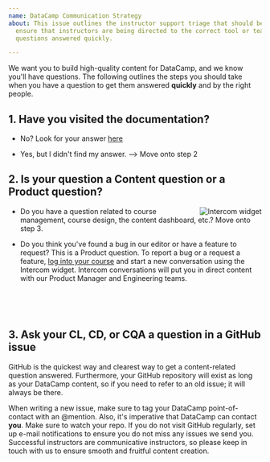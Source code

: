 ```yaml
---
name: DataCamp Communication Strategy
about: This issue outlines the instructor support triage that should be followed to
  ensure that instructors are being directed to the correct tool or team to get their
  questions answered quickly.

---
```


We want you to build high-quality content for DataCamp, and we know you'll have questions. The following outlines the steps you should take when you have a question to get them answered **quickly** and by the right people.

## 1. Have you visited the documentation?

- No? Look for your answer [here](https://instructor-support.datacamp.com/)

- Yes, but I didn't find my answer. --> Move onto step 2

## 2. Is your question a Content question or a Product question?
<img src="http://assets.datacamp.com/production/repositories/3081/datasets/585ee39b8730c32178c379a8c0f256c7ca4afa67/Intercom%20widget%20-%20open.png" alt="Intercom widget" align="right">

- Do you have a question related to course management, course design, the content dashboard, etc.? Move onto step 3.

- Do you think you've found a bug in our editor or have a feature to request? This is a Product question. To report a bug or a request a feature, [log into your course](https://www.datacamp.com/teach/content/course) and start a new conversation using the Intercom widget. Intercom conversations will put you in direct content with our Product Manager and Engineering teams.

&nbsp; 

&nbsp; 


## 3. Ask your CL, CD, or CQA a question in a GitHub issue

GitHub is the quickest way and clearest way to get a content-related question answered. Furthermore, your GitHub repository will exist as long as your DataCamp content, so if you need to refer to an old issue; it will always be there.

When writing a new issue, make sure to tag your DataCamp point-of-contact with an @mention. Also, it's imperative that DataCamp can contact **you**. Make sure to watch your repo. If you do not visit GitHub regularly, set up e-mail notifications to ensure you do not miss any issues we send you. Successful instructors are communicative instructors, so please keep in touch with us to ensure smooth and fruitful content creation.
